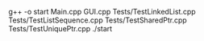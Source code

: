 g++ -o start Main.cpp GUI.cpp Tests/TestLinkedList.cpp Tests/TestListSequence.cpp Tests/TestSharedPtr.cpp Tests/TestUniquePtr.cpp
./start
